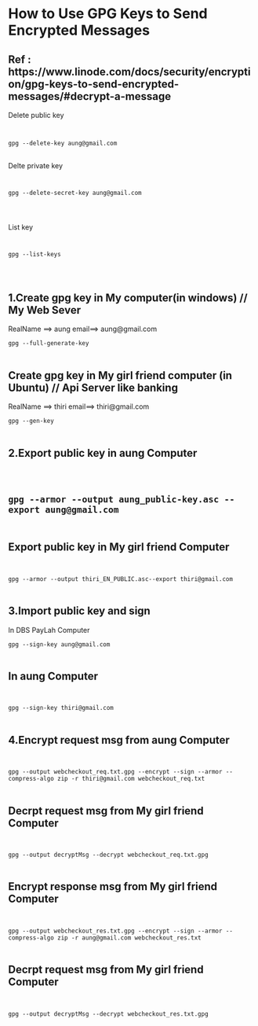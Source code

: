 
<h1>How to Use GPG Keys to Send Encrypted Messages</h1>

<h2>Ref : https://www.linode.com/docs/security/encryption/gpg-keys-to-send-encrypted-messages/#decrypt-a-message </h2>

Delete public key 
<code>
<pre>
gpg --delete-key aung@gmail.com 
</code>
</pre>

Delte private key 
<code>
<pre>
gpg --delete-secret-key aung@gmail.com 
</pre>
</code>

List key
<code>
<pre>
gpg --list-keys
</pre>
</code>
 

<h2>1.Create gpg key in My computer(in windows)  // My Web Sever </h2>
<p>
RealName ==> aung email==> aung@gmail.com
<code>
<pre>
gpg --full-generate-key 
</code>
</pre>
</p> 


<h2>Create gpg key in My girl friend computer (in Ubuntu) // Api Server like banking </h2>
<p>
RealName ==> thiri email==> thiri@gmail.com
<code>
<pre>
gpg --gen-key 
</code>
</pre>
</p> 


<h2>2.Export public key in aung Computer <h2>
<p>
<code>
<pre>
gpg --armor --output aung_public-key.asc --export aung@gmail.com 
</code>
</pre>
</p>

 
<p>
<h2>Export public key in My girl friend Computer </h2>
<code>
<pre>
gpg --armor --output thiri_EN_PUBLIC.asc--export thiri@gmail.com 
</code>
</pre>
</p>

 

<h2>3.Import public key and sign </h2>
<p>
In DBS PayLah Computer 
<code>
<pre>
gpg --sign-key aung@gmail.com 
</code>
</pre>
<p>
 

<h2>In aung Computer </h2>
<p>
<code>
<pre>
gpg --sign-key thiri@gmail.com 
</code>
</pre>
</p>
 
<h2>4.Encrypt request msg from aung Computer </h2>
<p>
<code>
<pre>
gpg --output webcheckout_req.txt.gpg --encrypt --sign --armor --compress-algo zip -r thiri@gmail.com webcheckout_req.txt 
</code>
</pre>
</p>
 

 



<h2>Decrpt request  msg from My girl friend Computer </h2>
<p>
<code>
<pre>
gpg --output decryptMsg --decrypt webcheckout_req.txt.gpg 
</code>
</pre>
</p>

 

<h2>Encrypt response msg from My girl friend Computer </h2>
<p>
<code>
<pre>
gpg --output webcheckout_res.txt.gpg --encrypt --sign --armor --compress-algo zip -r aung@gmail.com webcheckout_res.txt 
</code>
</pre>
</p>

 
<h2>Decrpt request  msg from My girl friend Computer</h2>
<p>
<code>
<pre>
gpg --output decryptMsg --decrypt webcheckout_res.txt.gpg
</code>
</pre>
</p>

